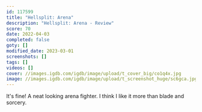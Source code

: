 ```yaml
---
id: 117599
title: "Hellsplit: Arena"
description: "Hellsplit: Arena - Review"
score: 70
date: 2022-04-03
completed: false
goty: []
modified_date: 2023-03-01
screenshots: []
tags: []
videos: []
cover: //images.igdb.com/igdb/image/upload/t_cover_big/co1q4x.jpg
image: //images.igdb.com/igdb/image/upload/t_screenshot_huge/sc6gca.jpg
---
```

It's fine! A neat looking arena fighter. I think I like it more than blade and sorcery.